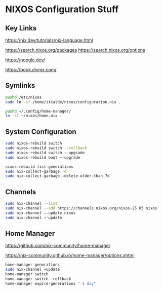 # NIXOS Configuration Stuff

## Key Links
https://nix.dev/tutorials/nix-language.html

https://search.nixos.org/packages
https://search.nixos.org/options

https://noogle.dev/

https://book.divnix.com/


## Symlinks

```bash
pushd /etc/nixos
sudo ln -sf /home/itcalde/nixos/configuration.nix .

pushd ~/.config/home-manager/
ln -sf ~/nixos/home.nix .
```

## System Configuration

```bash
sudo nixos-rebuild switch
sudo nixos-rebuild switch --rollback
sudo nixos-rebuild switch –-upgrade
sudo nixos-rebuild boot –-upgrade

nixos-rebuild list-generations
sudo nix-collect-garbage -d
sudo nix-collect-garbage –delete-older-than 7d
```

## Channels

```bash
sudo nix-channel --list
sudo nix-channel --add https://channels.nixos.org/nixos-25.05 nixos
sudo nix-channel –-update nixos
sudo nix-channel –-update
```

## Home Manager
https://github.com/nix-community/home-manager

https://nix-community.github.io/home-manager/options.xhtml

```bash
home-manager generations
sudo nix-channel –update
home-manager switch
home-manager switch –rollback
home-manager expire-generations "-1 day"
```